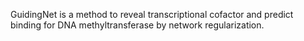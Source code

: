 GuidingNet is a method to reveal transcriptional cofactor and predict binding for DNA methyltransferase by network regularization.
